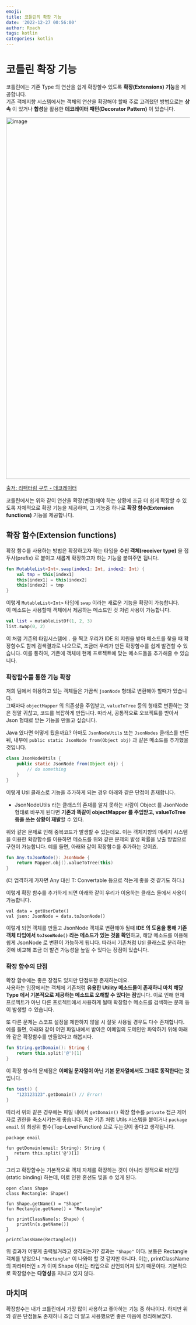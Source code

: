 ```yaml
---
emoji: 
title: 코틀린의 확장 기능
date: '2022-12-27 00:56:00'
author: Roach
tags: kotlin
categories: kotlin
---
```


# 코틀린 확장 기능

코틀린에는 기존 Type 의 연산을 쉽게 확장할수 있도록 **확장(Extensions) 기능**을 제공합니다.  
기존 객체지향 시스템에서는 객체의 연산을 확장해야 할때 주로 고려했던 방법으로는 **상속** 이 있거나 **합성**을 활용한 **데코레이터 패턴(Decorator Pattern)** 이 있습니다.

<img width="987" alt="image" src="https://user-images.githubusercontent.com/57784077/209562510-c850d449-ea1b-440c-aa23-f63b5bb8167d.png">

[출저: 리팩터링 구루 - 데코레이터](https://refactoring.guru/design-patterns/decorator)

코틀린에서는 위와 같이 연산을 확장(변경)해야 하는 상황에 조금 더 쉽게 확장할 수 있도록 자체적으로 확장 기능을 제공하며, 그 기눙중 하나로 **확장 함수(Extension functions)** 기능을 제공합니다.

## 확장 함수(Extension functions)

확장 함수를 사용하는 방법은 확장하고자 하는 타입을 **수신 객체(receiver type)** 을 접두사(prefix) 로 붙이고 새롭게 확장하고자 하는 기능을 붙여주면 됩니다.

```kotlin
fun MutableList<Int>.swap(index1: Int, index2: Int) {
    val tmp = this[index1] 
    this[index1] = this[index2]
    this[index2] = tmp
}
```

이렇게 `MutableList<Int>` 타입에 `swap` 이라는 새로운 기능을 확장이 가능합니다.  
이 메소드는 사용할때 객체에서 제공하는 메소드인 것 처럼 사용이 가능합니다.

```kotlin
val list = mutableListOf(1, 2, 3)
list.swap(0, 2)
```

이 처럼 기존의 타입시스템에 `.` 을 찍고 우리가 IDE 의 지원을 받아 메소드를 찾을 때 확장함수도 함께 검색결과로 나오므로, 조금더 우리가 만든 확장함수를 쉽게 발견할 수 있습니다. 이를 통하여, 기존에 객체에 현제 프로젝트에 맞는 메소드들을 추가해줄 수 있습니다.

### 확장함수를 통한 기능 확장

저희 팀에서 이용하고 있는 객체들은 가끔씩 `jsonNode` 형태로 변환해야 할때가 있습니다.  
그때마다 `objectMapper` 의 의존성을 주입받고, `valueToTree` 등의 형태로 변환하는 것은 정말 귀찮고, 코드를 복잡하게 만듭니다. 따라서, 공통적으로 오브젝트를 받아서 Json 형태로 받는 기능을 만들고 싶습니다.  

Java 였다면 어떻게 됬을까요? 아마도 `JsonNodeUtils` 또는 `JsonNodes` 클래스를 만든 뒤, 내부에 `public static JsonNode from(Object obj)` 과 같은 메소드를 추가했을 것입니다.

```java
class JsonNodeUtils {
    public static JsonNode from(Object obj) {
        // do something
    }
}
```

이렇게 Util 클래스로 기능을 추가하게 되는 경우 아래와 같은 단점이 존재합니다.

-  JsonNodeUtils 라는 클래스의 존재를 알지 못하는 사람이 Object 를 JsonNode 형태로 바꾸게 된다면 **기존과 똑같이 objectMapper 를 주입받고, valueToTree 등을 쓰는 상황이 재발**할 수 있다.

위와 같은 문제로 인해 중복코드가 발생할 수 있는데요. 이는 객체지향의 메세지 시스템을 이용한 확장함수를 이용하면 메소드를 위와 같은 문제의 발생 확률을 낮출 방법으로 구현이 가능합니다. 예를 들면, 아래와 같이 확장함수를 추가하는 것이죠.

```kotlin
fun Any.toJsonNode(): JsonNode {
    return Mapper.obj().valueToTree(this)
}
```

(더 엄격하게 가자면 Any 대신 T: Convertable 등으로 적는게 좋을 것 같기도 하다.) 

이렇게 확장 함수를 추가하게 되면 아래와 같이 우리가 이용하는 클래스 들에서 사용이 가능합니다.

```kotiln
val data = getUserDate()
val json: JsonNode = data.toJsonNode()
```

이렇게 되면 객체를 만들고 JsonNode 객체로 변환해야 될때 **IDE 의 도움을 통해 기존 객체 타입에서 `toJsonNode()` 라는 메소드가 있는 것을 확인**하고, 해당 메소드를 이용해 쉽게 JsonNode 로 변환이 가능하게 됩니다. 따라서 기존처럼 Util 클래스로 분리하는 것에 비교해 조금 더 발견 가능성을 높일 수 있다는 장점이 있습니다. 

### 확장 함수의 단점

확장 함수에는 좋은 장점도 있지만 단점또한 존재하는데요.  
사용하는 입장에서는 객체에 기존처럼 **유용한 Utility 메소드들이 존재하니 마치 해당 Type 에서 기본적으로 제공하는 메소드로 오해할 수 있다는 점**입니다. 이로 인해 현재 프로젝트가 아닌 다른 프로젝트에서 사용하게 될때 확장함수 메소드를 검색하는 문제 등이 발생할 수 있습니다.

또 다른 문제는 스코프 설정을 제한하지 않을 시 잘못 사용될 경우도 다수 존재합니다.  
예를 들면, 아래와 같이 어떤 파일내에서 받아온 이메일의 도메인만 파악하기 위해 아래와 같은 확장함수를 만들었다고 해봅시다.

```kotlin
fun String.getDomain(): String {
    return this.split('@')[1]
}
```

이 확장 함수의 문제점은 **이메일 문자열이 아닌 기본 문자열에서도 그대로 동작한다는 것** 입니다.

```kotlin
fun test() {
    "123123123".getDomain() // Error!
}
```

따라서 위와 같은 경우에는 파일 내에서 `getDomain()` 확장 함수를 `private` 접근 제어자로 권한을 축소시키는게 좋습니다. 혹은 기존 처럼 Utils 시스템을 붙이거나 `package email` 의 최상위 함수(Top-Level Function) 으로 두는것이 좋다고 생각됩니다.

```kotiln
package email

fun getDomain(email: String): String {
   return this.split('@')[1] 
}
```

그리고 확장함수는 기본적으로 객체 자체를 확장하는 것이 아니라 정적으로 바인딩(static binding) 하는데, 이로 인한 혼선도 빚을 수 있게 된다.

```kotiln
open class Shape
class Rectangle: Shape()

fun Shape.getName() = "Shape"
fun Rectangle.getName() = "Rectangle"

fun printClassName(s: Shape) {
    println(s.getName())
}

printClassName(Rectangle())
```

위 결과가 어떻게 출력될거라고 생각되는가? 결과는 `"Shape"` 이다. 보통은 Rectangle 객체를 넣었으니 `"Rectangle"` 이 나와야 할 것 같지만 아니다. 이는, printClassName 의 파라미터인 `s` 가 이미 Shape 이라는 타입으로 선언되어져 있기 때문이다. 기본적으로 확장함수는 **다형성**을 지니고 있지 않다.

## 마치며

확장함수는 내가 코틀린에서 가장 많이 사용하고 좋아하는 기능 중 하나이다. 하지만 위와 같은 단점들도 존재하니 조금 더 알고 사용했으면 좋은 마음에 정리해보았다.
